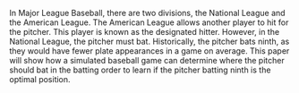 In Major League Baseball, there are two divisions, the National League and the American League. The American League allows another player to hit for the pitcher. This player is known as the designated hitter. However, in the National League, the pitcher must bat. Historically, the pitcher bats ninth, as they would have fewer plate appearances in a game on average. This paper will show how a simulated baseball game can determine where the pitcher should bat in the batting order to learn if the pitcher batting ninth is the optimal position. 

